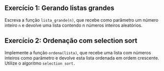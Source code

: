 ## Exercício 1: Gerando listas grandes

Escreva a função ```lista_grande(n)```, que recebe como parâmetro um número inteiro ```n``` e devolve uma lista contendo n números inteiros aleatórios.

## Exercício 2: Ordenação com selection sort

Implemente a função ```ordena(lista)```, que recebe uma lista com números inteiros como parâmetro e devolve esta lista ordenada em ordem crescente. Utilize o algoritmo ```selection sort.```
